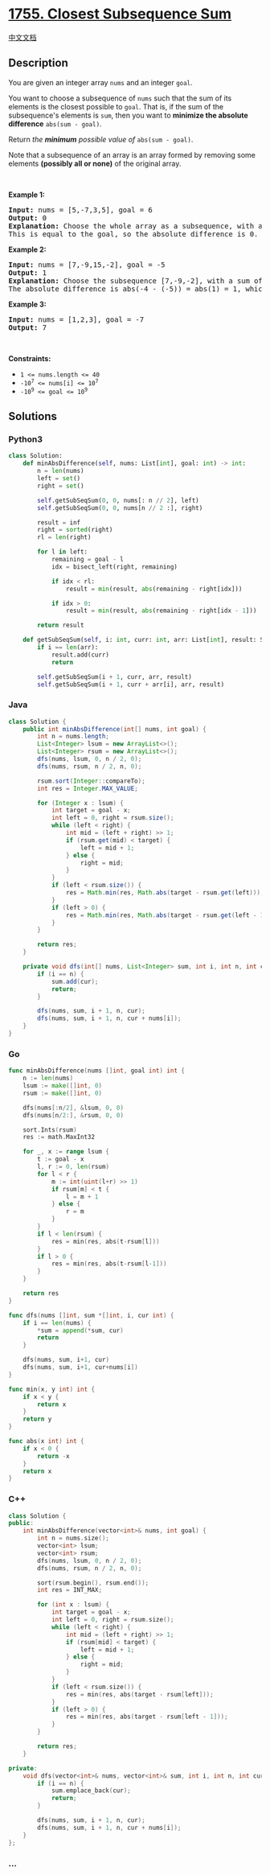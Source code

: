 # [1755. Closest Subsequence Sum](https://leetcode.com/problems/closest-subsequence-sum)

[中文文档](/solution/1700-1799/1755.Closest%20Subsequence%20Sum/README.md)

## Description

<p>You are given an integer array <code>nums</code> and an integer <code>goal</code>.</p>

<p>You want to choose a subsequence of <code>nums</code> such that the sum of its elements is the closest possible to <code>goal</code>. That is, if the sum of the subsequence&#39;s elements is <code>sum</code>, then you want to <strong>minimize the absolute difference</strong> <code>abs(sum - goal)</code>.</p>

<p>Return <em>the <strong>minimum</strong> possible value of</em> <code>abs(sum - goal)</code>.</p>

<p>Note that a subsequence of an array is an array formed by removing some elements <strong>(possibly all or none)</strong> of the original array.</p>

<p>&nbsp;</p>
<p><strong>Example 1:</strong></p>

<pre>
<strong>Input:</strong> nums = [5,-7,3,5], goal = 6
<strong>Output:</strong> 0
<strong>Explanation:</strong> Choose the whole array as a subsequence, with a sum of 6.
This is equal to the goal, so the absolute difference is 0.
</pre>

<p><strong>Example 2:</strong></p>

<pre>
<strong>Input:</strong> nums = [7,-9,15,-2], goal = -5
<strong>Output:</strong> 1
<strong>Explanation:</strong> Choose the subsequence [7,-9,-2], with a sum of -4.
The absolute difference is abs(-4 - (-5)) = abs(1) = 1, which is the minimum.
</pre>

<p><strong>Example 3:</strong></p>

<pre>
<strong>Input:</strong> nums = [1,2,3], goal = -7
<strong>Output:</strong> 7
</pre>

<p>&nbsp;</p>
<p><strong>Constraints:</strong></p>

<ul>
	<li><code>1 &lt;= nums.length &lt;= 40</code></li>
	<li><code>-10<sup>7</sup> &lt;= nums[i] &lt;= 10<sup>7</sup></code></li>
	<li><code>-10<sup>9</sup> &lt;= goal &lt;= 10<sup>9</sup></code></li>
</ul>

## Solutions

<!-- tabs:start -->

### **Python3**

```python
class Solution:
    def minAbsDifference(self, nums: List[int], goal: int) -> int:
        n = len(nums)
        left = set()
        right = set()

        self.getSubSeqSum(0, 0, nums[: n // 2], left)
        self.getSubSeqSum(0, 0, nums[n // 2 :], right)

        result = inf
        right = sorted(right)
        rl = len(right)

        for l in left:
            remaining = goal - l
            idx = bisect_left(right, remaining)

            if idx < rl:
                result = min(result, abs(remaining - right[idx]))

            if idx > 0:
                result = min(result, abs(remaining - right[idx - 1]))

        return result

    def getSubSeqSum(self, i: int, curr: int, arr: List[int], result: Set[int]):
        if i == len(arr):
            result.add(curr)
            return

        self.getSubSeqSum(i + 1, curr, arr, result)
        self.getSubSeqSum(i + 1, curr + arr[i], arr, result)
```

### **Java**

```java
class Solution {
    public int minAbsDifference(int[] nums, int goal) {
        int n = nums.length;
        List<Integer> lsum = new ArrayList<>();
        List<Integer> rsum = new ArrayList<>();
        dfs(nums, lsum, 0, n / 2, 0);
        dfs(nums, rsum, n / 2, n, 0);

        rsum.sort(Integer::compareTo);
        int res = Integer.MAX_VALUE;

        for (Integer x : lsum) {
            int target = goal - x;
            int left = 0, right = rsum.size();
            while (left < right) {
                int mid = (left + right) >> 1;
                if (rsum.get(mid) < target) {
                    left = mid + 1;
                } else {
                    right = mid;
                }
            }
            if (left < rsum.size()) {
                res = Math.min(res, Math.abs(target - rsum.get(left)));
            }
            if (left > 0) {
                res = Math.min(res, Math.abs(target - rsum.get(left - 1)));
            }
        }

        return res;
    }

    private void dfs(int[] nums, List<Integer> sum, int i, int n, int cur) {
        if (i == n) {
            sum.add(cur);
            return;
        }

        dfs(nums, sum, i + 1, n, cur);
        dfs(nums, sum, i + 1, n, cur + nums[i]);
    }
}
```

### **Go**

```go
func minAbsDifference(nums []int, goal int) int {
	n := len(nums)
	lsum := make([]int, 0)
	rsum := make([]int, 0)

	dfs(nums[:n/2], &lsum, 0, 0)
	dfs(nums[n/2:], &rsum, 0, 0)

	sort.Ints(rsum)
	res := math.MaxInt32

	for _, x := range lsum {
		t := goal - x
		l, r := 0, len(rsum)
		for l < r {
			m := int(uint(l+r) >> 1)
			if rsum[m] < t {
				l = m + 1
			} else {
				r = m
			}
		}
		if l < len(rsum) {
			res = min(res, abs(t-rsum[l]))
		}
		if l > 0 {
			res = min(res, abs(t-rsum[l-1]))
		}
	}

	return res
}

func dfs(nums []int, sum *[]int, i, cur int) {
	if i == len(nums) {
		*sum = append(*sum, cur)
		return
	}

	dfs(nums, sum, i+1, cur)
	dfs(nums, sum, i+1, cur+nums[i])
}

func min(x, y int) int {
	if x < y {
		return x
	}
	return y
}

func abs(x int) int {
	if x < 0 {
		return -x
	}
	return x
}
```

### **C++**

```cpp
class Solution {
public:
    int minAbsDifference(vector<int>& nums, int goal) {
        int n = nums.size();
        vector<int> lsum;
        vector<int> rsum;
        dfs(nums, lsum, 0, n / 2, 0);
        dfs(nums, rsum, n / 2, n, 0);

        sort(rsum.begin(), rsum.end());
        int res = INT_MAX;

        for (int x : lsum) {
            int target = goal - x;
            int left = 0, right = rsum.size();
            while (left < right) {
                int mid = (left + right) >> 1;
                if (rsum[mid] < target) {
                    left = mid + 1;
                } else {
                    right = mid;
                }
            }
            if (left < rsum.size()) {
                res = min(res, abs(target - rsum[left]));
            }
            if (left > 0) {
                res = min(res, abs(target - rsum[left - 1]));
            }
        }

        return res;
    }

private:
    void dfs(vector<int>& nums, vector<int>& sum, int i, int n, int cur) {
        if (i == n) {
            sum.emplace_back(cur);
            return;
        }

        dfs(nums, sum, i + 1, n, cur);
        dfs(nums, sum, i + 1, n, cur + nums[i]);
    }
};
```

### **...**

```

```

<!-- tabs:end -->
